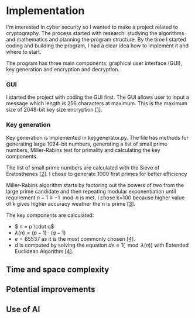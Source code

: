 <!-- Toteutusdokumentin tulee sisältää seuraavat:

Ohjelman yleisrakenne
Saavutetut aika- ja tilavaativuudet (esim. O-analyysit pseudokoodista)
Suorituskyky- ja O-analyysivertailu (mikäli sopii työn aiheeseen)
Työn mahdolliset puutteet ja parannusehdotukset
Laajojen kielimallien (ChatGPT yms.) käyttö. Mainitse mitä mallia on käytetty ja miten. Mainitse myös mikäli et ole käyttänyt. Tämä on tärkeää!
Lähteet, joita olet käyttänyt, vain ne joilla oli merkitystä työn kannalta. -->

# Implementation

I'm interested in cyber security so I wanted to make a project related to cryptography. The process started with research: studying the algorithms and mathematics and planning the program structure. By the time I started coding and building the program, I had a clear idea how to implement it and where to start.

The program has three main components: graphical user interface (GUI), key generation and encryption and decryption.

### GUI

I started the project with coding the GUI first. The GUI allows user to input a message which length is 256 characters at maximum. This is the maximum size of 2048-bit key size encryption [[1]](https://mbed-tls.readthedocs.io/en/latest/kb/cryptography/rsa-encryption-maximum-data-size/).


### Key generation
Key generation is implemented in keygenerator.py. The file has methods for generating large 1024-bit numbers, generating a list of small prime numbers, Miller-Rabins test for primality and calculating the key components. 

The list of small prime numbers are calculated with the Sieve of Eratosthenes [[2]](https://en.wikipedia.org/wiki/Sieve_of_Eratosthenes). I chose to generate 1000 first primes for better efficiency 

Miller-Rabins algorithm starts by factoring out the powers of two from the large prime candidate and then repeating modular exponentiation until requirement $n - 1 \equiv -1 \mod n$ is met. I chose k=100 because higher value of k gives higher accuracy weather the n is prime [[3]](https://en.wikipedia.org/wiki/Miller%E2%80%93Rabin_primality_test).

The key components are calculated:
- $ n = p \cdot q$
- $\lambda(n) = (p-1) \cdot (q-1)$
- $e = 65537$ as it is the most commonly chosen [[4]](https://en.wikipedia.org/wiki/RSA_(cryptosystem)).
- d is computed by solving the equation $de \equiv 1(\mod \lambda(n))$ with Extended Euclidean Algorithm [[4]](https://en.wikipedia.org/wiki/Extended_Euclidean_algorithm).


## Time and space complexity

## Potential improvements

## Use of AI
